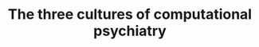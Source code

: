 ---
layout: publications
title: 'The three cultures of computational psychiatry'
authors: Christophe Gauld, Guillaume Dumas, Éric Fakra, Jérémie Mattout, Jean-ArthurMicoulaud-Franchi
publication: AMPSY
year: 2020
link: https://www.sciencedirect.com/science/article/pii/S0003448720303371
type: "Journal Paper"
category: 
    - "Computational"
    - "opinion_perspectives"

---